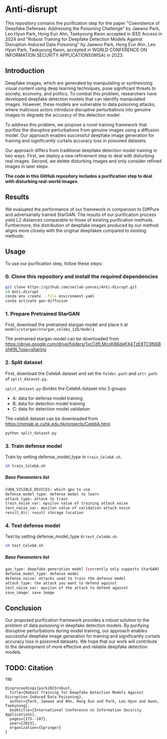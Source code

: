 # Anti-disrupt

This repository contains the purification step for the paper "Coexistence of Deepfake Defenses: Addressing the Poisoning Challenge" by Jaewoo Park, Leo Hyun Park, Hong Eun Ahn, Taekyoung Kwon accepted in IEEE Access in 2024 and "Robust Training for Deepfake Detection Models Against Disruption-Induced Data Poisoning" by Jaewoo Park, Hong Eun Ahn, Leo Hyun Park, Taekyoung Kwon, accepted in WORLD CONFERENCE ON INFORMATION SECURITY APPLICATIONS(WISA) in 2023.

## Introduction

Deepfake images, which are generated by manipulating or synthesizing visual content using deep learning techniques, pose significant threats to society, economy, and politics. To combat this problem, researchers have developed deepfake detection models that can identify manipulated images. However, these models are vulnerable to data poisoning attacks, where malicious actors introduce disruptive perturbations into genuine images to degrade the accuracy of the detection model.


To address this problem, we propose a novel training framework that purifies the disruptive perturbations from genuine images using a diffusion model. Our approach enables successful deepfake image generation for training and significantly curtails accuracy loss in poisoned datasets.


Our approach differs from traditional deepfake detection model training in two ways. First, we deploy a new refinement step to deal with disturbing real images. Second, we delete disturbing images and only consider refined images in later steps.

**The code in this GitHub repository includes a purification step to deal with disturbing real-world images.**

## Results

We evaluated the performance of our framework in comparison to DiffPure and adversarially trained StarGAN. The results of our purification process yield L2 distances comparable to those of existing purification methods. Furthermore, the distribution of deepfake images produced by our method aligns more closely with the original deepfakes compared to existing methods.

## Usage

To use our purification step, follow these steps:

### 0. Clone this repository and install the required dependencies
```bash
git clone https://github.com/seclab-yonsei/Anti-disrupt.git
cd Anti-disrupt
conda env create --file environment.yaml
conda activate gan-diffusion
```

### 1. Prepare Pretrained StarGAN
First, download the pretrained stargan model and place it at `models/stargan/stargan_celeba_128/models`

The pretrained stargan model can be downloaded from https://drive.google.com/drive/folders/1xcCdfLMcoK86deKX4TzE8TC9NSBxhK9L?usp=sharing



### 2. Split dataset
First, download the CelebA dataset and set the `folder_path` and  `attr_path` of `split_dataset.py`.


`split_dataset.py` divides the CelebA dataset into 3 groups:

- A: data for defense model training
- B: data for detection model training
- C: data for detection model validation



The celebA dataset can be downloaded from https://mmlab.ie.cuhk.edu.hk/projects/CelebA.html.


```bash
python split_dataset.py
```


### 3. Train defense model
Train by setting defense_model_type in `train_CelebA.sh`.
```bash
sh train_CelebA.sh
```

##### Base Parameters list
```bash
CUDA_VISIBLE_DEVICES: which gpu to use
defense_model_type: defense model to learn
attack_type: attack to train
train_noise_var: epsilon value of training attack noise
test_noise_var: epsilon value of validation attack noise
result_dir: result storage location
```

### 4.  Test defense model
Test by setting defense_model_type in `test_CelebA.sh`.
```bash
sh test_CelebA.sh
```

##### Base Parameters list
```bash
gan_type: deepfake generation model (currently only supports StarGAN)
defense_model_type: defense model
defense_noise: attacks used to train the defense model
attack_type: the attack you want to defend against
test_noise_var: epsilon of the attack to defend against
save_image: save image
```


## Conclusion
Our proposed purification framework provides a robust solution to the problem of data poisoning in deepfake detection models. By purifying disruptive perturbations during model training, our approach enables successful deepfake image generation for training and significantly curtails accuracy loss in poisoned datasets. We hope that our work will contribute to the development of more effective and reliable deepfake detection models.

## TODO: Citation
```
TBD
```
```
@inproceedings{park2023robust,
  title={Robust Training for Deepfake Detection Models Against Disruption-Induced Data Poisoning},
  author={Park, Jaewoo and Ahn, Hong Eun and Park, Leo Hyun and Kwon, Taekyoung},
  booktitle={International Conference on Information Security Applications},
  pages={175--187},
  year={2023},
  organization={Springer}
}
```


